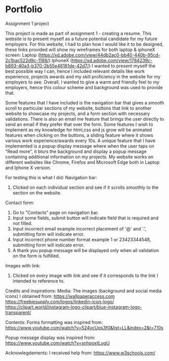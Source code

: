 # Portfolio

Assignment 1 project

This project is made as part of assignment 1 - creating a resume. This website is to present myself as a future potential candidate for my future employers. For this website, I had to plan how I would like it to be designed, these links provided will show my wireframes for both laptop & iphoneX screen: Laptop (https://xd.adobe.com/view/44db2ac0-bb40-440b-95cd-2c1bac522d9c-1188/) IphoneX (https://xd.adobe.com/view/1784239c-b893-40a3-b370-2b55e46181de-42d7/) I wanted to present myself the best possible way I can, hence I included relevant details like work experience, projects awards and my skill proficiency in the website for my employers to see. Overall, I wanted to give a warm and friendly feel to my employers, hence this colour scheme and background was used to provide that.

Some features that I have included is the navigation bar that gives a smooth scroll to particular sections of my website, buttons that link to another website to showcase my projects, and a form section with necessary validations. There is also an email me feature that brings the user directly to send an email if they prefer that over the form. Some features I wish to implement as my knowledge for html,css and js grow will be animated features when clicking on the buttons, a sliding feature where it shows various work experience/awards every 10s. A unique feature that I have implemented is a popup display message where when the user taps on "Read more", it blurs the background and display a popup message containing additional information on my projects. My website works on different websites like Chrome, Firefox and Microsoft Edge both in Laptop and Iphone X version.

For testing this is what I did:
Navigation bar:

1. Clicked on each individual section and see if it scrolls smoothly to the section on the website.

Contact form:

1. Go to "Contacts" page on navigation bar.
2. Input some fields, submit button will indicate field that is required and not filled.
3. Input incorrect email example incorrect placement of '@' and '.', submitting form will indicate error.
4. Input incorrect phone number format example 1 or 23423344548, submitting form will indicate error.
5. A thank you popup message will be displayed only when all validation on the form is fulfilled.

Images with link:

1. Clicked on every image with link and see if it corresponds to the link I intended to reference to.

Credits and inspirations:
Media:
The images (background and social media icons) I obtained from:
https://wallpaperaccess.com
https://freebiesupply.com/logos/linkedin-icon-logo/
https://clipart.world/instagram-logo-clipart/blue-instagram-logo-transparent/

Contents:
Forms formatting was inspired from:
https://www.youtube.com/watch?v=524ycUqs3f0&list=LL&index=2&t=710s

Popup message display was inspired from:
https://www.youtube.com/watch?v=snhpoxtLugU

Acknowlegdements:
I received help from:
https://www.w3schools.com/
